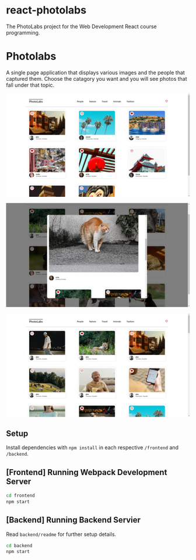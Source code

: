 # react-photolabs
The PhotoLabs project for the Web Development React course programming.

# Photolabs
A single page application that displays various images and the people that captured them.  Choose the catagory you want and you will see photos that fall under that topic.

!["Choose a specific Topic"](https://github.com/YoasterToaster/photolabs/blob/main/frontend/src/assets/Tavel%20Selected.png)

!["Like and view your favourite photos!"](https://github.com/YoasterToaster/photolabs/blob/main/frontend/src/assets/Modal%20View.png)

!["Or view all the photos at once!"](https://github.com/YoasterToaster/photolabs/blob/main/frontend/src/assets/All%20Images.png)

## Setup

Install dependencies with `npm install` in each respective `/frontend` and `/backend`.

## [Frontend] Running Webpack Development Server

```sh
cd frontend
npm start
```

## [Backend] Running Backend Servier

Read `backend/readme` for further setup details.

```sh
cd backend
npm start
```
